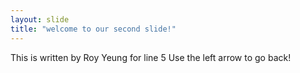 ```yaml
---
layout: slide
title: "welcome to our second slide!"
---
```

This is written by Roy Yeung for line 5
Use the left arrow to go back!

